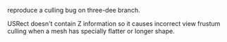 reproduce a culling bug on three-dee branch.

USRect doesn't contain Z information so it causes incorrect view frustum culling when a mesh has specially flatter or longer shape.
